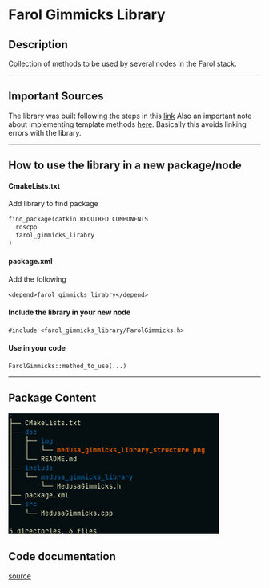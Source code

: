 # Farol Gimmicks Library

## Description

Collection of methods to be used by several nodes in the Farol stack.

---

## Important Sources

The library was built following the steps in this [link](https://roboticsbackend.com/ros-include-cpp-header-from-another-package/)
Also an important note about implementing template methods [here](https://stackoverflow.com/questions/1353973/c-template-linking-error). Basically this avoids linking errors with the library.

---

## How to use the library in a new package/node

#### CmakeLists.txt
Add library to find package 
```
find_package(catkin REQUIRED COMPONENTS
  roscpp
  farol_gimmicks_lirabry
)
```

#### package.xml
Add the following
```
<depend>farol_gimmicks_lirabry</depend>
```

#### Include the library in your new node

```
#include <farol_gimmicks_library/FarolGimmicks.h>
```

#### Use in your code

```
FarolGimmicks::method_to_use(...)
```
---

## Package Content

![farol_gimmicks_library struct](img/farol_gimmicks_library_structure.png)

## Code documentation

[source](http://lungfish.isr.tecnico.ulisboa.pt/farol_vx_doxy/farol_addons/farol_gimmicks_library/html/index.html)

